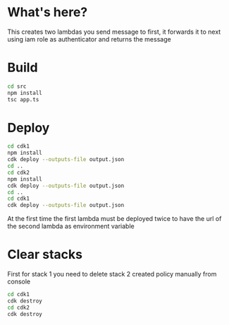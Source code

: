 # What's here?

This creates two lambdas you send message to first, it forwards it to next using iam role as authenticator and returns the message

# Build

```bash
cd src
npm install
tsc app.ts
```

# Deploy

```bash
cd cdk1
npm install
cdk deploy --outputs-file output.json
cd ..
cd cdk2
npm install
cdk deploy --outputs-file output.json
cd ..
cd cdk1
cdk deploy --outputs-file output.json
```

At the first time the first lambda must be deployed twice to have the url of the second lambda as environment variable

# Clear stacks

First for stack 1 you need to delete stack 2 created policy manually from console

```bash
cd cdk1
cdk destroy
cd cdk2
cdk destroy
```
